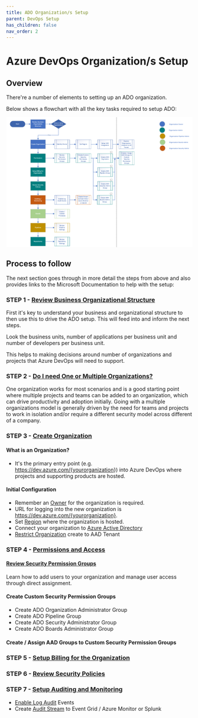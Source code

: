 ```yaml
---
title: ADO Organization/s Setup
parent: DevOps Setup
has_children: false
nav_order: 2
---
```


# Azure DevOps Organization/s Setup

## Overview

There're a number of elements to setting up an ADO organization. 

Below shows a flowchart with all the key tasks required to setup ADO:

![Setting up Organization](../../assets/devops%20org%20process.png)


## Process to follow

The next section goes through in more detail the steps from above and also provides links to the Microsoft Documentation to help with the setup:

### STEP 1 - [Review Business Organizational Structure](https://learn.microsoft.com/en-us/azure/devops/user-guide/plan-your-azure-devops-org-structure?view=azure-devops)

First it's key to understand your business and organizational structure to then use this to drive the ADO setup. This will feed into and inform the next steps.

Look the business units, number of applications per business unit and number of developers per business unit.

This helps to making decisions around number of organizations and projects that Azure DevOps will need to support.


### STEP 2 - [Do I need One or Multiple Organizations?](https://learn.microsoft.com/en-us/azure/devops/user-guide/plan-your-azure-devops-org-structure?view=azure-devops#how-many-organizations-do-you-need)
One organization works for most scenarios and is a good starting point where multiple projects and teams can be added to an organization, which can drive productivity and adoption initially.
Going with a multiple organizations model is generally driven by the need for teams and projects to work in isolation and/or require a different security model across different of a company. 

### STEP 3 - [Create Organization](https://docs.microsoft.com/en-us/azure/devops/organizations/accounts/create-organization?view=azure-devops)

#### What is an Organization?

- It's the primary entry point (e.g. <https://dev.azure.com/{yourorganization>}) into Azure DevOps where projects and supporting products are hosted.

#### Initial Configuration

- Remember an [Owner](https://learn.microsoft.com/en-us/azure/devops/organizations/accounts/change-organization-ownership?view=azure-devops) for the organization is required.
- URL for logging into the new organization is https://dev.azure.com/{yourorganization}.
- Set [Region](https://learn.microsoft.com/en-us/azure/devops/organizations/accounts/change-organization-location?view=azure-devops) where the organization is hosted.
- Connect your organization to [Azure Active Directory](https://learn.microsoft.com/en-us/azure/devops/organizations/accounts/connect-organization-to-azure-ad?view=azure-devops)
- [Restrict Organization](https://learn.microsoft.com/en-us/azure/devops/organizations/accounts/azure-ad-tenant-policy-restrict-org-creation?view=azure-devops) create to AAD Tenant

### STEP 4 - [Permissions and Access](https://learn.microsoft.com/en-us/azure/devops/organizations/security/access-levels?view=azure-devops)

#### [Review Security Permission Groups](https://learn.microsoft.com/en-us/azure/devops/organizations/accounts/add-organization-users?view=azure-devops&tabs=browser)

Learn how to add users to your organization and manage user access through direct assignment.

#### Create Custom Security Permission Groups

- Create ADO Organization Administrator Group
- Create ADO Pipeline Group
- Create ADO Security Administrator Group
- Create ADO Boards Administrator Group

#### Create / Assign AAD Groups to Custom Security Permission Groups

### STEP 5 - [Setup Billing for the Organization](https://learn.microsoft.com/en-us/azure/devops/organizations/billing/overview?view=azure-devops)

### STEP 6 - [Review Security Policies]()

### STEP 7 - [Setup Auditing and Monitoring](https://devblogs.microsoft.com/devops/introducing-azure-devops-audit-stream/)

- [Enable Log Audit](https://learn.microsoft.com/en-us/azure/devops/organizations/audit/azure-devops-auditing?view=azure-devops&tabs=preview-page) Events
- Create [Audit Stream](https://learn.microsoft.com/en-us/azure/devops/organizations/audit/auditing-streaming?view=azure-devops) to Event Grid / Azure Monitor or Splunk
  
### 

